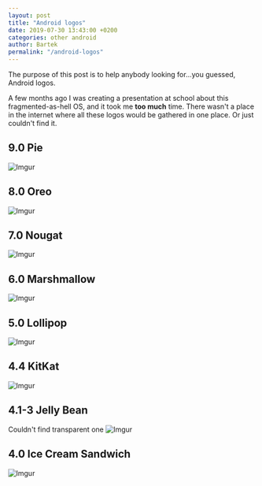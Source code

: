 ```yaml
---
layout: post
title: "Android logos"
date: 2019-07-30 13:43:00 +0200
categories: other android
author: Bartek
permalink: "/android-logos"
---
```


The purpose of this post is to help anybody looking for...you guessed, Android
logos.

A few months ago I was creating a presentation at school about this
fragmented-as-hell OS, and it took me **too much** time. There wasn't a place in
the internet where all these logos would be gathered in one place. Or just
couldn't find it.

## 9.0 Pie

![Imgur](https://i.imgur.com/dnPY1mt.png)

## 8.0 Oreo

![Imgur](https://i.imgur.com/L7cwz8x.png)

## 7.0 Nougat

![Imgur](https://i.imgur.com/QujAOC6.png)

## 6.0 Marshmallow

![Imgur](https://i.imgur.com/DRog3Te.png)

## 5.0 Lollipop

![Imgur](https://i.imgur.com/9Ga4uKN.png)

## 4.4 KitKat

![Imgur](https://i.imgur.com/rfg2Yjp.png)

## 4.1-3 Jelly Bean

Couldn't find transparent one ![Imgur](https://i.imgur.com/GiKVBoD.jpg)

## 4.0 Ice Cream Sandwich

![Imgur](https://i.imgur.com/53mpRCY.jpg)
